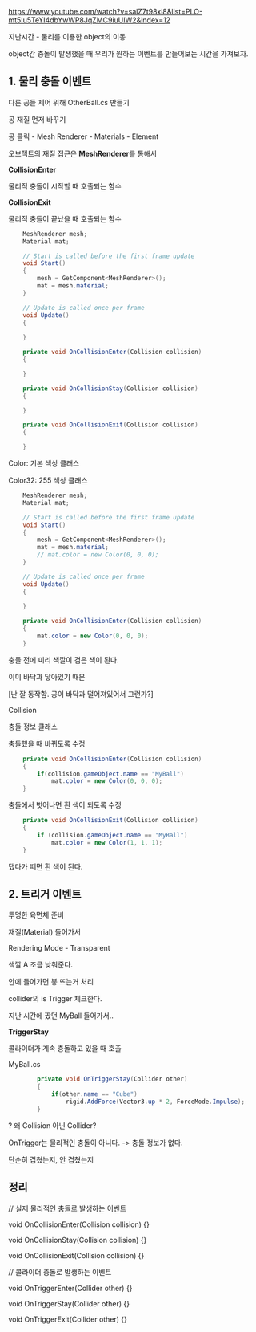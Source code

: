 https://www.youtube.com/watch?v=salZ7t98xi8&list=PLO-mt5Iu5TeYI4dbYwWP8JqZMC9iuUIW2&index=12



지난시간 - 물리를 이용한 object의 이동



object간 충돌이 발생했을 때 우리가 원하는 이벤트를 만들어보는 시간을 가져보자.



## 1. 물리 충돌 이벤트

다른 공들 제어 위해 OtherBall.cs 만들기

공 재질 먼저 바꾸기



공 클릭 - Mesh Renderer - Materials - Element



오브젝트의 재질 접근은 **MeshRenderer**를 통해서



**CollisionEnter**

물리적 충돌이 시작할 때 호출되는 함수



**CollisionExit**

물리적 충돌이 끝났을 때 호출되는 함수



```c#
    MeshRenderer mesh;
    Material mat;

    // Start is called before the first frame update
    void Start()
    {
        mesh = GetComponent<MeshRenderer>();
        mat = mesh.material;
    }

    // Update is called once per frame
    void Update()
    {
        
    }

    private void OnCollisionEnter(Collision collision)
	{

	}

    private void OnCollisionStay(Collision collision)
    {

    }

    private void OnCollisionExit(Collision collision)
    {

    }
```



Color: 기본 색상 클래스

Color32: 255 색상 클래스



```c#
    MeshRenderer mesh;
    Material mat;

    // Start is called before the first frame update
    void Start()
    {
        mesh = GetComponent<MeshRenderer>();
        mat = mesh.material;
        // mat.color = new Color(0, 0, 0);
    }

    // Update is called once per frame
    void Update()
    {
        
    }

    private void OnCollisionEnter(Collision collision)
	{
        mat.color = new Color(0, 0, 0);
	}
```



충돌 전에 미리 색깔이 검은 색이 된다.

이미 바닥과 닿아있기 때문

[난 잘 동작함. 공이 바닥과 떨어져있어서 그런가?]



Collision

충돌 정보 클래스



충돌했을 때 바뀌도록 수정

```c#
    private void OnCollisionEnter(Collision collision)
	{
        if(collision.gameObject.name == "MyBall")
            mat.color = new Color(0, 0, 0);
	}
```



충돌에서 벗어나면 흰 색이 되도록 수정

```c#
    private void OnCollisionExit(Collision collision)
    {
        if (collision.gameObject.name == "MyBall")
            mat.color = new Color(1, 1, 1);
    }
```



댔다가 떼면 흰 색이 된다.





## 2. 트리거 이벤트

투명한 육면체 준비

재질(Material) 들어가서

Rendering Mode - Transparent

색깔 A 조금 낮춰준다.



안에 들어가면 붕 뜨는거 처리



collider의 is Trigger 체크한다.



지난 시간에 짰던 MyBall 들어가서..



**TriggerStay**

콜라이더가 계속 충돌하고 있을 때 호출



MyBall.cs

```c#
        private void OnTriggerStay(Collider other)
		{
            if(other.name == "Cube")
                rigid.AddForce(Vector3.up * 2, ForceMode.Impulse);
		}
```



? 왜 Collision 아닌 Collider?



OnTrigger는 물리적인 충돌이 아니다. -> 충돌 정보가 없다.

단순히 겹쳤는지, 안 겹쳤는지





## 정리

// 실제 물리적인 충돌로 발생하는 이벤트

void OnCollisionEnter(Collision collision) {}

void OnCollisionStay(Collision collision) {}

void OnCollisionExit(Collision collision) {}



// 콜라이더 충돌로 발생하는 이벤트

void OnTriggerEnter(Collider other) {}

void OnTriggerStay(Collider other) {}

void OnTriggerExit(Collider other) {}

